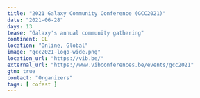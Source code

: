 ```yaml
---
title: "2021 Galaxy Community Conference (GCC2021)"
date: "2021-06-28"
days: 13
tease: "Galaxy's annual community gathering"
continent: GL
location: "Online, Global"
image: "gcc2021-logo-wide.png"
location_url: "https://vib.be/"
external_url: "https://www.vibconferences.be/events/gcc2021"
gtn: true
contact: "Organizers"
tags: [ cofest ]
---
```

